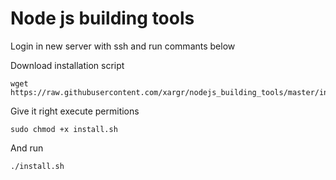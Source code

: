 # Node js building tools

Login in new server with ssh and run commants below

Download installation script
```
wget https://raw.githubusercontent.com/xargr/nodejs_building_tools/master/install.sh
```

Give it right execute permitions
```
sudo chmod +x install.sh
```

And run
```
./install.sh
```
